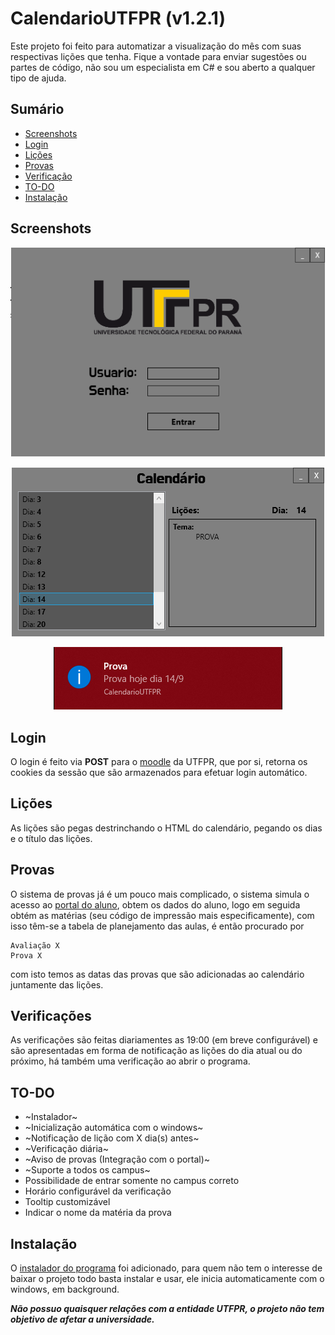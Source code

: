 # CalendarioUTFPR (v1.2.1)

Este projeto foi feito para automatizar a visualização do mês com suas respectivas lições que tenha.
Fique a vontade para enviar sugestões ou partes de código, não sou um especialista em C# e sou aberto a qualquer tipo de ajuda.

## Sumário

* [Screenshots](#screenshots)
* [Login](#login)
* [Lições](#lições)
* [Provas](#provas)
* [Verificação](#verificações)
* [TO-DO](#to-do)
* [Instalação](#instalação)

## Screenshots

<p align="center">
  <img src="https://raw.githubusercontent.com/luisflorido/CalendarioUTFPR/master/Screenshots/tela_01.png"/>
</p>
<p align="center">
  <img src="https://raw.githubusercontent.com/luisflorido/CalendarioUTFPR/master/Screenshots/tela_02.png"/>
</p>
<p align="center">
  <img src="https://raw.githubusercontent.com/luisflorido/CalendarioUTFPR/master/Screenshots/tela_notify.png"/>
</p>

## Login

O login é feito via **POST** para o [moodle](https://moodle.utfpr.edu.br) da UTFPR, que por si, retorna os cookies da sessão que são armazenados para efetuar login automático.

## Lições

As lições são pegas destrinchando o HTML do calendário, pegando os dias e o título das lições.

## Provas

O sistema de provas já é um pouco mais complicado, o sistema simula o acesso ao [portal do aluno](http://portal.utfpr.edu.br/alunos/portal-do-aluno), obtem os dados do aluno, logo em seguida obtém as matérias (seu código de impressão mais especificamente), com isso têm-se a tabela de planejamento das aulas, é então procurado por 

```
Avaliação X
Prova X
```
com isto temos as datas das provas que são adicionadas ao calendário juntamente das lições.

## Verificações

As verificações são feitas diariamentes as 19:00 (em breve configurável) e são apresentadas em forma de notificação as lições do dia atual ou do próximo, há também uma verificação ao abrir o programa.

## TO-DO

* ~Instalador~
* ~Inicialização automática com o windows~
* ~Notificação de lição com X dia(s) antes~
* ~Verificação diária~
* ~Aviso de provas (Integração com o portal)~
* ~Suporte a todos os campus~
* Possibilidade de entrar somente no campus correto
* Horário configurável da verificação
* Tooltip customizável
* Indicar o nome da matéria da prova

## Instalação

O [instalador do programa](https://github.com/luisflorido/CalendarioUTFPR/releases/download/1.2.1/Instalador.zip) foi adicionado, para quem não tem o interesse de baixar o projeto todo basta instalar e usar, ele inicia automaticamente com o windows, em background.

***Não possuo quaisquer relações com a entidade UTFPR, o projeto não tem objetivo de afetar a universidade.***

